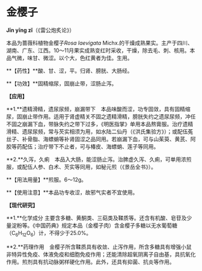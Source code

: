 # 金樱子

**Jīn yīng zǐ**（《雷公炮炙论》）

本品为蔷薇科植物金樱子*Rosa laevigata* Michx.的干燥成熟果实。主产于四川、湖南、广东、江西。10～11月果实成熟变红时采收，干燥，除去毛、刺、核用。本品气微，味甘、微涩。以个大，色红黄者为佳。生用。

**【药性】**酸、甘、涩，平。归肾、膀胱、大肠经。

**【功效】**固精缩尿，固崩止带，涩肠止泻。

**【应用】**

**1.**遗精滑精，遗尿尿频，崩漏带下　本品味酸而涩，功专固敛，具有固精缩尿，固崩止带作用。适用于肾虚精关不固之遗精滑精，膀胱失约之遗尿尿频，冲任不固之崩漏下血，带脉失约之带下过多，《明医指掌》单用本品熬膏服。治疗遗精滑精、遗尿尿频，常与芡实相须为用，如水陆二仙丹（《洪氏集验方》）；或配伍菟丝子、补骨脂、海螵蛸等补肾固涩之品同用。若崩漏下血，可与山茱萸、黄芪、阿胶等药配伍；治疗带下不止者，可与椿皮、海螵蛸、莲子等同用。

**2.**久泻，久痢　本品入大肠，能涩肠止泻。治脾虚久泻、久痢，可单用浓煎服，或配伍人参、白术、芡实等同用，如秘元煎（《景岳全书》）。

**【用法用量】**煎服。6～12g。

**【使用注意】**本品功专收涩，故邪气实者不宜使用。

**【现代研究】**

**1.**化学成分 主要含多糖、黄酮类、三萜类及鞣质等。还含有机酸、皂苷及少量淀粉等。《中国药典》规定本品（金樱子肉）含金樱子多糖以无水葡萄糖（C<sub>6</sub>H<sub>12</sub>O<sub>6</sub>）计，不得少于25.0%。

**2.**药理作用　金樱子所含鞣质具有收敛、止泻作用，所含多糖具有增强小鼠非特异性免疫、体液免疫和细胞免疫作用；还能清除超氧阴离子自由基，具抗氧化作用。煎剂具有抗动脉粥样硬化作用。此外，还具有抑菌、抗炎等作用。